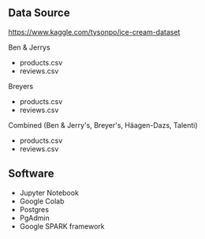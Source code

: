 ## Data Source 
https://www.kaggle.com/tysonpo/ice-cream-dataset

Ben & Jerrys
- products.csv
- reviews.csv

Breyers
- products.csv
- reviews.csv

Combined (Ben & Jerry's, Breyer's, Häagen-Dazs, Talenti)
- products.csv
- reviews.csv


## Software
-  Jupyter Notebook
-  Google Colab
-  Postgres
-  PgAdmin
-  Google SPARK framework
